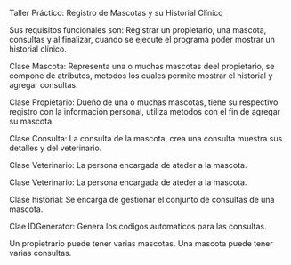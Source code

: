 Taller Práctico: Registro de Mascotas y su Historial Clínico

Sus requisitos funcionales son: Registrar un propietario, una mascota, consultas y al finalizar, cuando se ejecute el programa poder mostrar un historial clínico.

Clase Mascota: Representa una o muchas mascotas deel propietario, se compone de atributos, metodos los cuales permite mostrar el historial y agregar consultas.

Clase Propietario: Dueño de una o muchas mascotas, tiene su respectivo registro con la información personal, utiliza metodos con el fin de agregar su mascota.

Clase Consulta: La consulta de la mascota, crea una consulta muestra sus detalles y del veterinario.

Clase Veterinario: La persona encargada de ateder a la mascota.

Clase Veterinario: La persona encargada de ateder a la mascota.

Clase historial: Se encarga de gestionar el conjunto de consultas de una mascota.

Clae IDGenerator: Genera los codigos automaticos para las consultas.

Un propietrario puede tener varias mascotas.
Una mascota puede tener varias consultas.